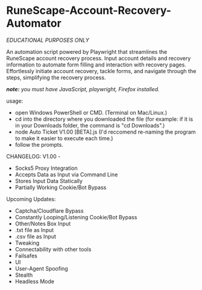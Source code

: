# RuneScape-Account-Recovery-Automator

*EDUCATIONAL PURPOSES ONLY*

An automation script powered by Playwright that streamlines the RuneScape account recovery process. Input account details and recovery information to automate form filling and interaction with recovery pages. Effortlessly initiate account recovery, tackle forms, and navigate through the steps, simplifying the recovery process.

***note:** you must have JavaScript, playwright, Firefox installed.*

usage:
 - open Windows PowerShell or CMD. (Terminal on Mac/Linux.)
 - cd into the directory where you downloaded the file (for example: if it is in your Downloads folder, the command is "cd Downloads".)
 - node Auto Ticket V1.00 [BETA].js (I'd reccomend re-naming the program to make it easier to execute each time.)
 - follow the prompts.


CHANGELOG: V1.00 - 
 - Socks5 Proxy Integration
 - Accepts Data as Input via Command Line
 - Stores Input Data Statically
 - Partially Working Cookie/Bot Bypass

Upcoming Updates:
 - Captcha/Cloudflare Bypass
 - Constantly Looping/Listening Cookie/Bot Bypass
 - Other/Notes Box Input
 - .txt file as Input
 - .csv file as Input
 - Tweaking
 - Connectability with other tools
 - Failsafes
 - UI
 - User-Agent Spoofing
 - Stealth
 - Headless Mode
